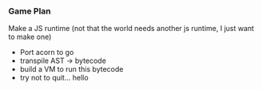 ### Game Plan

Make a JS runtime (not that the world needs another js runtime, I just want to make one)

- Port acorn to go
- transpile AST -> bytecode
- build a VM to run this bytecode
- try not to quit... hello
